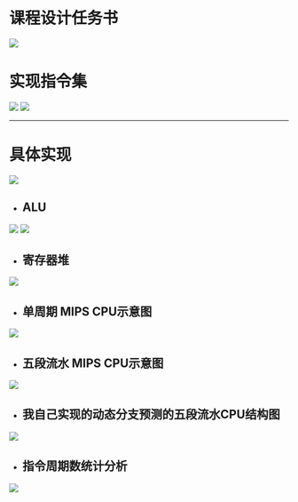 # 课程设计任务书

<img src="./images/assignment.png">

# 实现指令集

<img src="./images/instruction_1.png">
<img src="./images/instruction_2.png">

---

# 具体实现

<img src="./images/catalog.png">

- ## ALU

<img src="./images/ALU.png">

<img src="./images/ALU_2.png">

- ## 寄存器堆

<img src="./images/registers.png">

- ## 单周期 MIPS CPU示意图

<img src="./images/single_cycle_mips.png">

- ## 五段流水 MIPS CPU示意图

<img src="./images/model_mips_cpu.png">

- ## 我自己实现的动态分支预测的五段流水CPU结构图

<img src="./images/my_mips_cpu.png">

- ## 指令周期数统计分析

<img src="./images/benchmark_test.png">
